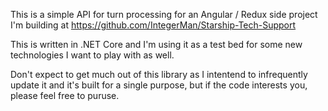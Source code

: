 This is a simple API for turn processing for an Angular / Redux side project I'm building at https://github.com/IntegerMan/Starship-Tech-Support

This is written in .NET Core and I'm using it as a test bed for some new technologies I want to play with as well.

Don't expect to get much out of this library as I intentend to infrequently update it and it's built for a single purpose, but if the code interests you, please feel free to puruse.
